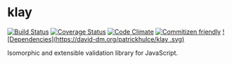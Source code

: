 # klay
[![Build Status](https://travis-ci.org/patrickhulce/klay.svg?branch=master)](https://travis-ci.org/patrickhulce/klay)
[![Coverage Status](https://coveralls.io/repos/github/patrickhulce/klay/badge.svg?branch=master)](https://coveralls.io/github/patrickhulce/klay?branch=master)
[![Code Climate](https://codeclimate.com/github/patrickhulce/klay/badges/gpa.svg)](https://codeclimate.com/github/patrickhulce/klay)
[![Commitizen friendly](https://img.shields.io/badge/commitizen-friendly-brightgreen.svg)](http://commitizen.github.io/cz-cli/)
[![Dependencies](https://david-dm.org/patrickhulce/klay
.svg)](https://david-dm.org/patrickhulce/klay)

Isomorphic and extensible validation library for JavaScript.
